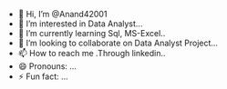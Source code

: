 - 👋 Hi, I’m @Anand42001
- 👀 I’m interested in Data Analyst...
- 🌱 I’m currently learning Sql, MS-Excel..
- 💞️ I’m looking to collaborate on Data Analyst Project...
- 📫 How to reach me .Through linkedin..
- 😄 Pronouns: ...
- ⚡ Fun fact: ...

<!---
Anand42001/Anand42001 is a ✨ special ✨ repository because its `README.md` (this file) appears on your GitHub profile.
You can click the Preview link to take a look at your changes.
--->
